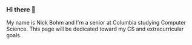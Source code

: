 ### Hi there 👋

My name is Nick Bohm and I'm a senior at Columbia studying Computer Science. This page will be dedicated toward my CS and extracurricular goals. 
